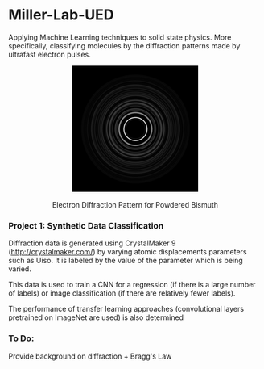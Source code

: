 # Miller-Lab-UED
Applying Machine Learning techniques to solid state physics. More specifically, classifying molecules by the diffraction patterns made by ultrafast electron pulses.

<p align="center">
  <img src="https://github.com/dhruv-sirohi/Miller-Lab-UED/blob/main/Project%201:%20Synthetic%20Data%20Classification/Bismuth_Diffraction_Pattern.png?raw=true"/>
</p>
 
<div align="center"> Electron Diffraction Pattern for Powdered Bismuth

<div align="left"> 
  
### Project 1: Synthetic Data Classification

  Diffraction data is generated using CrystalMaker 9 (http://crystalmaker.com/) by varying atomic displacements parameters such as Uiso. It is labeled by the value of the parameter which is being varied.
  
  This data is used to train a CNN for a regression (if there is a large number of labels) or image classification (if there are relatively fewer labels).
  
  The performance of transfer learning approaches (convolutional layers pretrained on ImageNet are used) is also determined
  
### To Do:
  Provide background on diffraction + Bragg's Law

